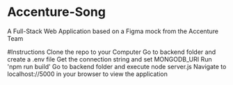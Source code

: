 # Accenture-Song

A Full-Stack Web Application based on a Figma mock from the Accenture Team

#Instructions
Clone the repo to your Computer
Go to backend folder and create a .env file
Get the connection string and set MONGODB_URI
Run 'npm run build'
Go to backend folder and execute node server.js
Navigate to localhost://5000 in your browser to view the application
